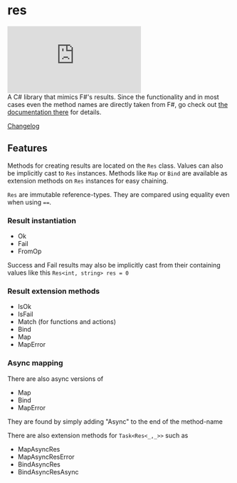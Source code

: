 # res

[![Nuget](https://img.shields.io/nuget/v/ComradeVanti.CSharpTools.Res)](https://www.nuget.org/packages/ComradeVanti.CSharpTools.Res)  
A C# library that mimics F#'s results. Since the functionality and in most cases
even the method names are directly taken from F#, go check
out [the documentation there](https://fsharp.github.io/fsharp-core-docs/reference/fsharp-core-resultmodule.html)
for details.

[Changelog](https://github.com/ComradeVanti/res-csharp/blob/main/CHANGELOG.md)

## Features

Methods for creating results are located on the `Res` class. Values can also be
implicitly cast to `Res` instances. Methods like `Map`
or `Bind` are available as extension methods on `Res` instances for easy
chaining.

`Res` are immutable reference-types. They are compared using equality even when
using `==`.

### Result instantiation

- Ok
- Fail
- FromOp

Success and Fail results may also be implicitly cast from their containing
values like this
`Res<int, string> res = 0`

### Result extension methods

- IsOk
- IsFail
- Match (for functions and actions)
- Bind
- Map
- MapError

### Async mapping

There are also async versions of

- Map
- Bind
- MapError

They are found by simply adding "Async" to the end of the method-name

There are also extension methods for `Task<Res<_,_>>` such as

- MapAsyncRes
- MapAsyncResError
- BindAsyncRes
- BindAsyncResAsync